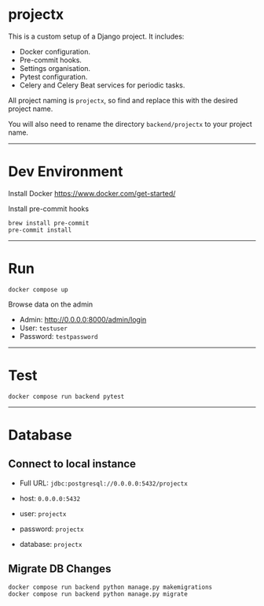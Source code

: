 projectx
========

This is a custom setup of a Django project.  It includes:
- Docker configuration.
- Pre-commit hooks.
- Settings organisation.
- Pytest configuration.
- Celery and Celery Beat services for periodic tasks.

All project naming is `projectx`, so find and replace this with the desired project name.

You will also need to rename the directory `backend/projectx` to your project name.

---
# Dev Environment

Install Docker https://www.docker.com/get-started/

Install pre-commit hooks
```shell
brew install pre-commit
pre-commit install
```

---
# Run
```shell
docker compose up
```
Browse data on the admin
- Admin: http://0.0.0.0:8000/admin/login
- User: `testuser`
- Password: `testpassword`

---
# Test
```shell
docker compose run backend pytest
```

---
# Database
## Connect to local instance
- Full URL: `jdbc:postgresql://0.0.0.0:5432/projectx`

- host: `0.0.0.0:5432`
- user: `projectx`
- password: `projectx`
- database: `projectx`

## Migrate DB Changes
```shell
docker compose run backend python manage.py makemigrations
docker compose run backend python manage.py migrate
```
